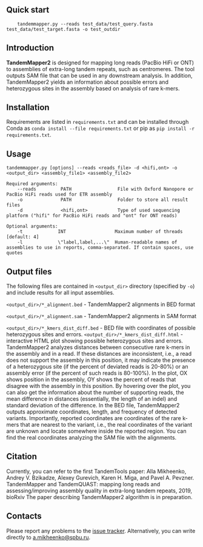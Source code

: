 ## Quick start
```shell
    tandemmapper.py --reads test_data/test_query.fasta test_data/test_target.fasta -o test_outdir
```

## Introduction

**TandemMapper2** is designed for mapping long reads (PacBio HiFi or ONT) to assemblies of extra-long tandem repeats, such as centromeres. The tool outputs SAM file that can be used in any downstream analysis. In addition, TandemMapper2 yields an information about possible errors and heterozygous sites in the assembly based on analysis of rare k-mers.

## Installation

Requirements are listed in ```requirements.txt``` and can be installed through Conda as ```conda install --file requirements.txt``` or pip as ```pip install -r requirements.txt```.

## Usage

```shell
tandemmapper.py [options] --reads <reads_file> -d <hifi,ont> -o <output_dir> <assembly_file1> <assembly_file2>

Required arguments:
    --reads         PATH                 File with Oxford Nanopore or PacBio HiFi reads used for ETR assembly
    -o              PATH                 Folder to store all result files
    -d              <hifi,ont>           Type of used sequencing platform ("hifi" for PacBio HiFi reads and "ont" for ONT reads)

Optional arguments:
    -t             INT                  Maximum number of threads [default: 4]
    -l             \"label,label,...\"  Human-readable names of assemblies to use in reports, comma-separated. If contain spaces, use quotes
```
## Output files

The following files are contained in `<output_dir>` directory (specified by `-o`) and include results
for all input assemblies. 

`<output_dir>/*_alignment.bed` - TandemMapper2 alignments in BED format

`<output_dir>/*_alignment.sam` - TandemMapper2 alignments in SAM format

`<output_dir>/*_kmers_dist_diff.bed` - BED file with coordinates of possible heterozygous sites and errors.
`<output_dir>/*_kmers_dist_diff.html` - interactive HTML plot showing possible heterozygous sites and errors.
TandemMapper2 analyzes distances between consecutive rare k-mers in the assembly and in a read. If these distances are inconsistent, i.e., a read does not support the assembly in this position, it may indicate the presence of a heterozygous site (if the percent of deviated reads is 20-80%) or an assembly error (if the percent of such reads is 80-100%). 
In the plot, OX shows position in the assembly, OY shows the percent of reads that disagree with the assembly in this position. By hovering over the plot, you can also get the information about the number of supporting reads, the mean difference in distances (essentially, the length of an indel) and standard deviation of the difference.
In the BED file, TandemMapper2 outputs approximate coordinates, length, and frequency of detected variants. Importantly, reported coordinates are coordinates of the rare k-mers that are nearest to the variant, i.e., the real coordinates of the variant are unknown and locate somewhere inside the reported region. You can find the real coordinates analyzing the SAM file with the alignments. 

## Citation

Currently, you can refer to the first TandemTools paper:
Alla Mikheenko, Andrey V. Bzikadze, Alexey Gurevich, Karen H. Miga, and Pavel A. Pevzner. TandemMapper and TandemQUAST: mapping long reads and assessing/improving assembly quality in extra-long tandem repeats, 2019, bioRxiv
The paper describing TandemMapper2 algorithm is in preparation.

## Contacts

Please report any problems to the [issue tracker](https://github.com/ablab/tandemQUAST/issues). Alternatively, you can write directly to [a.mikheenko@spbu.ru](mailto:a.mikheenko@spbu.ru).